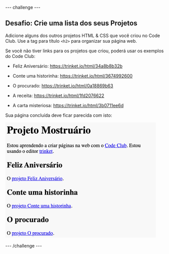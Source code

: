--- challenge ---

## Desafio: Crie uma lista dos seus Projetos

Adicione alguns dos outros projetos HTML & CSS que você criou no Code Club. Use a tag para título `<h2>` para organizar sua página web.

Se você não tiver links para os projetos que criou, poderá usar os exemplos do Code Club:

+ Feliz Aniversário: <https://trinket.io/html/34a8b8b32b>

+ Conte uma historinha: <https://trinket.io/html/3674992600>

+ O procurado: <https://trinket.io/html/0a18869b63>

+ A receita: <https://trinket.io/html/1fd2076622>

+ A carta misteriosa: <https://trinket.io/html/3b0711ee6d>

Sua página concluída deve ficar parecida com isto:

![captura de tela](images/showcase-h2-projects.png)

--- /challenge ---